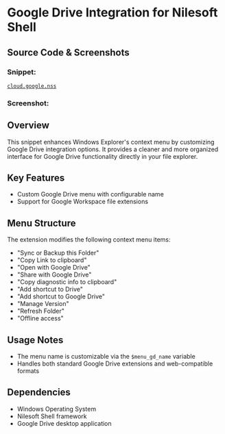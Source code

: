 # Google Drive Integration for Nilesoft Shell

## Source Code & Screenshots

### Snippet:
[`cloud.google.nss`](/ex2.user.cloud.share/cloud.google.nss)

### Screenshot:

## Overview
This snippet enhances Windows Explorer's context menu by customizing Google Drive integration options. It provides a cleaner and more organized interface for Google Drive functionality directly in your file explorer.

## Key Features
- Custom Google Drive menu with configurable name
- Support for Google Workspace file extensions

## Menu Structure
The extension modifies the following context menu items:
- "Sync or Backup this Folder"
- "Copy Link to clipboard"
- "Open with Google Drive"
- "Share with Google Drive"
- "Copy diagnostic info to clipboard"
- "Add shortcut to Drive"
- "Add shortcut to Google Drive"
- "Manage Version"
- "Refresh Folder"
- "Offline access"

## Usage Notes
- The menu name is customizable via the `$menu_gd_name` variable
- Handles both standard Google Drive extensions and web-compatible formats

## Dependencies
- Windows Operating System
- Nilesoft Shell framework
- Google Drive desktop application
